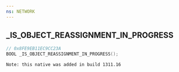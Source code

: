 ```yaml
---
ns: NETWORK
---
```

## _IS_OBJECT_REASSIGNMENT_IN_PROGRESS

```c
// 0x8FE9EB11EC9CC23A
BOOL _IS_OBJECT_REASSIGNMENT_IN_PROGRESS();
```

```
Note: this native was added in build 1311.16
```

